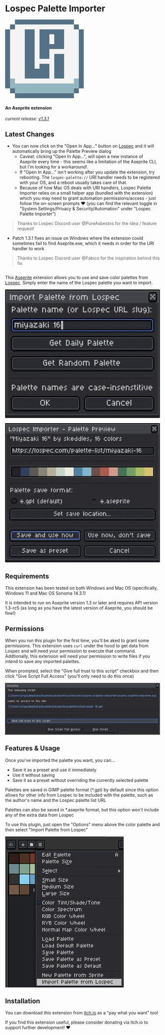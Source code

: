 # Lospec Palette Importer

![LPI icon](./screenshots/LPI%20icon.png)

#### An Aseprite extension
*current release: [v1.3.1](https://sudo-whoami.itch.io/lospec-palette-importer)*

## Latest Changes
- You can now click on the "Open In App..." button on [Lospec](https://lospec.com) and it will automatically bring up the Palette Preview dialog
  - Caveat: clicking "Open In App...", will open a new instance of Aseprite every time - this seems like a limitation of the Aseprite CLI, but I'm looking for a workaround!.
  - If "Open In App..." isn't working after you update the extension, try rebooting. The `lospec-palette://` URI handler needs to be registered with your OS, and a reboot usually takes care of that.
  - Because of how Mac OS deals with URI handlers, Lospec Palette Importer relies on a small helper app (bundled with the extension) which you may need to grant automation permissions/access - just follow the on-screen prompts &hearts; (you can find the relevant toggle in "System Settings/Privacy & Security/Automation" under "Lospec Palette Importer")
> Thanks to Lospec Discord user @PureAsbestos for the idea / feature request!

- Patch 1.3.1 fixes an issue on Windows where the extension could sometimes fail to find Aseprite.exe, which it needs in order for the URI handler to work
> Thanks to Lospec Discord user @Fabico for the inspiration behind this fix

##
This [Aseprite](https://aseprite.org) extension allows you to use and save color palettes from [Lospec](https://lospec.com). Simply enter the name of the Lospec palette you want to import.

![import dialog](./screenshots/import%20dialog.png)

![preview dialog](./screenshots/palette%20preview%20dialog.png)

## Requirements

This extension has been tested on both Windows and Mac OS (specifically, Windows 11 and Mac OS Sonoma 14.3.1)

It is intended to run on Aseprite version 1.3 or later and requires API version 1.3-rc5 (as long as you have the latest version of Aseprite, you should be fine!)

## Permissions
When you run this plugin for the first time, you'll be aked to grant some permissions. This extension uses `curl` under the hood to get data from Lospec and will need your permission to execute that command. Addtionally, this extension will need your permission to write files if you intend to save any imported palettes.

When prompted, select the "Give full trust to this script" checkbox and then click "Give Script Full Access" (you'll only need to do this once)

![security dialog](./screenshots/security%20dialog.png)

## Features & Usage
Once you've imported the palette you want, you can...
- Save it as a preset and use it immediately
- Use it without saving
- Save it as a preset without overriding the currently selected palette

Palettes are saved in GIMP palette format (*.gpl) by default since this option allows for other info from Lospec to be included with the palette, such as the author's name and the Lospec palette list URL

Palettes can also be saved in *.aseprite format, but this option won't include any of the extra data from Lospec

To use this plugin, just open the "Options" menu above the color palette and then select "Import Palette from Lospec"

![palette menu](./screenshots/palette%20menu%20selection.png)

## Installation
You can download this extension from [itch.io](https://sudo-whoami.itch.io/lospec-palette-importer) as a "pay what you want" tool

If you find this extension useful, please consider donating via itch.io to support further development! &hearts;

